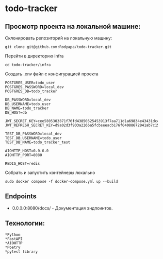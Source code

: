 # todo-tracker
## Просмотр проекта на локальной машине:
Склонировать репозиторий на локальную машину:
```
git clone git@github.com:Rodyapa/todo-tracker.git
```
Перейти в директорию infra
```
cd todo-tracker/infra
```
Создать .env файл с конфигурацией проекта
```
POSTGRES_USER=todo_user
POSTGRES_PASSWORD=local_dev
POSTGRES_DB=todo_tracker

DB_PASSWORD=local_dev
DB_USERNAME=todo_user
DB_NAME=todo_tracker
DB_HOST=db

JWT_SECRET_KEY=cee5805303871f76fd43850525453913f7aa711d1a69834e43431dc4f470775e
JWT_REFRESH_SECRET_KEY=d9a02d3f903a2266a5fcbeeeacb176f04088672841ab7c15a36264dbd5b7fa01

TEST_DB_PASSWORD=local_dev
TEST_DB_USERNAME=todo_user
TEST_DB_NAME=todo_tracker_test

AIOHTTP_HOST=0.0.0.0
AIOHTTP_PORT=8080

REDIS_HOST=redis

```
Собрать и запустить контейнеры локально
```
sudo docker compose -f docker-compose.yml up --build
```
## Endpoints
* 0.0.0.0:8080/docs/ - Документация эндпоинтов.

## Технологии:
    *Python
    *FastAPI
    *AIOHTTP
    *Poetry
    *pytest library 
